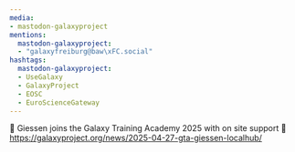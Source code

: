 ```yaml
---
media:
- mastodon-galaxyproject
mentions:
  mastodon-galaxyproject:
  - "galaxyfreiburg@baw\xFC.social"
hashtags:
  mastodon-galaxyproject:
  - UseGalaxy
  - GalaxyProject
  - EOSC
  - EuroScienceGateway
---
```

🌠 Giessen joins the Galaxy Training Academy 2025 with on site support 🎉
https://galaxyproject.org/news/2025-04-27-gta-giessen-localhub/